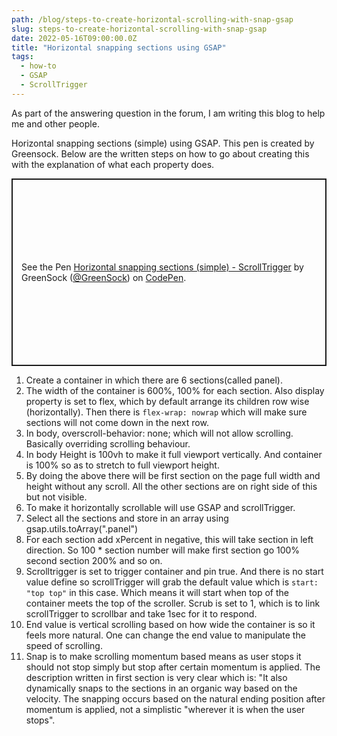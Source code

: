 ```yaml
---
path: /blog/steps-to-create-horizontal-scrolling-with-snap-gsap
slug: steps-to-create-horizontal-scrolling-with-snap-gsap
date: 2022-05-16T09:00:00.0Z
title: "Horizontal snapping sections using GSAP"
tags:
  - how-to
  - GSAP
  - ScrollTrigger
---
```

As part of the answering question in the forum, I am writing this blog to help me and other people. 

Horizontal snapping sections (simple) using GSAP. This pen is created by Greensock. Below are the written steps on how to go about creating this with the explanation of what each property does.

<p class="codepen" data-height="300" data-default-tab="html,result" data-slug-hash="YzygYvM" data-user="GreenSock" style="height: 300px; box-sizing: border-box; display: flex; align-items: center; justify-content: center; border: 2px solid; margin: 1em 0; padding: 1em;">
  <span>See the Pen <a href="https://codepen.io/GreenSock/pen/YzygYvM">
  Horizontal snapping sections (simple) - ScrollTrigger</a> by GreenSock (<a href="https://codepen.io/GreenSock">@GreenSock</a>)
  on <a href="https://codepen.io">CodePen</a>.</span>
</p>
<script async src="https://cpwebassets.codepen.io/assets/embed/ei.js"></script>



1. Create a container in which there are 6 sections(called panel).
2. The width of the container is 600%, 100% for each section. Also display property is set to flex, which by default arrange its children row wise (horizontally). Then there is ```flex-wrap: nowrap``` which will make sure sections will not come down in the next row.
3. In body, overscroll-behavior: none; which will not allow scrolling. Basically overriding scrolling behaviour.
4. In body Height is 100vh to make it full viewport vertically. And container is 100% so as to stretch to full viewport height.
5. By doing the above there will be first section on the page full width and height without any scroll. All the other sections are on right side of this but not visible.
6. To make it horizontally scrollable will use GSAP and scrollTrigger.
7. Select all the sections and store in an array using gsap.utils.toArray(".panel")
8. For each section add xPercent in negative,  this will take section in left direction. So 100 * section number will make first section go 100% second section 200% and so on.
9. Scrolltrigger is set to trigger container and pin true. And there is no start value define so scrollTrigger will grab the default value which is ```start: "top top"``` in this case. Which means it will start when top of the container meets the top of the scroller. Scrub is set to 1, which is to link scrollTrigger to scrollbar and take 1sec for it to respond. 
10. End value is vertical scrolling based on how wide the container is so it feels more natural. One can change the end value to manipulate the speed of scrolling.
11. Snap is to make scrolling momentum based means as user stops it should not stop simply but stop after certain momentum is applied. The description written in first section is very clear which is: "It also dynamically snaps to the sections in an organic way based on the velocity. The snapping occurs based on the natural ending position after momentum is applied, not a simplistic "wherever it is when the user stops".



